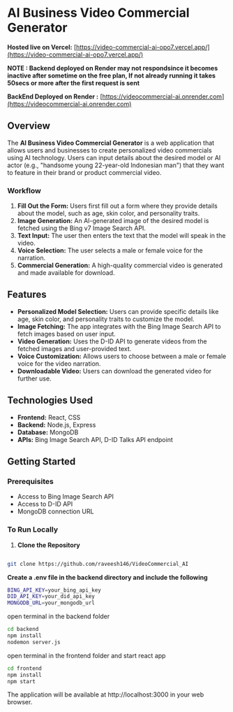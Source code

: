 # AI Business Video Commercial Generator

**Hosted live on Vercel:** [https://video-commercial-ai-opo7.vercel.app/](https://video-commercial-ai-opo7.vercel.app/)

**NOTE : Backend deployed on Render may not respondsince it becomes inactive after sometime on the free plan, If not already running it takes 50secs or more after the first request is sent**

**BackEnd Deployed on Render :** [https://videocommercial-ai.onrender.com](https://videocommercial-ai.onrender.com)


## Overview

The **AI Business Video Commercial Generator** is a web application that allows users and businesses to create personalized video commercials using AI technology. Users can input details about the desired model or AI actor (e.g., "handsome young 22-year-old Indonesian man") that they want to feature in their brand or product commercial video.

### Workflow

1. **Fill Out the Form:** Users first fill out a form where they provide details about the model, such as age, skin color, and personality traits.
2. **Image Generation:** An AI-generated image of the desired model is fetched using the Bing v7 Image Search API.
3. **Text Input:** The user then enters the text that the model will speak in the video.
4. **Voice Selection:** The user selects a male or female voice for the narration.
5. **Commercial Generation:** A high-quality commercial video is generated and made available for download.

## Features

- **Personalized Model Selection:** Users can provide specific details like age, skin color, and personality traits to customize the model.
- **Image Fetching:** The app integrates with the Bing Image Search API to fetch images based on user input.
- **Video Generation:** Uses the D-ID API to generate videos from the fetched images and user-provided text.
- **Voice Customization:** Allows users to choose between a male or female voice for the video narration.
- **Downloadable Video:** Users can download the generated video for further use.

## Technologies Used

- **Frontend:** React, CSS
- **Backend:** Node.js, Express
- **Database:** MongoDB
- **APIs:** Bing Image Search API, D-ID Talks API endpoint

## Getting Started

### Prerequisites

- Access to Bing Image Search API
- Access to D-ID API
- MongoDB connection URL

### To Run Locally

1. **Clone the Repository**

```bash

git clone https://github.com/raveesh146/VideoCommercial_AI

```

**Create a .env file in the backend directory and include the following**
```bash
BING_API_KEY=your_bing_api_key
DID_API_KEY=your_did_api_key
MONGODB_URL=your_mongodb_url
```


open terminal in the backend folder 
```bash  
cd backend
npm install
nodemon server.js
```
open terminal in the frontend folder and start react app
```bash  
cd frontend
npm install
npm start
```


The application will be available at http://localhost:3000 in your web browser.
